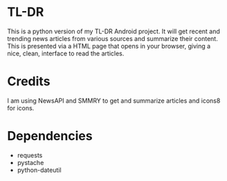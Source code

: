 # TL-DR
This is a python version of my TL-DR Android project. It will get recent and trending news articles from various sources and summarize their content. This is presented via a HTML page that opens in your browser, giving a nice, clean, interface to read the articles. 

# Credits
I am using NewsAPI and SMMRY to get and summarize articles and icons8 for icons. 

# Dependencies
* requests
* pystache
* python-dateutil
